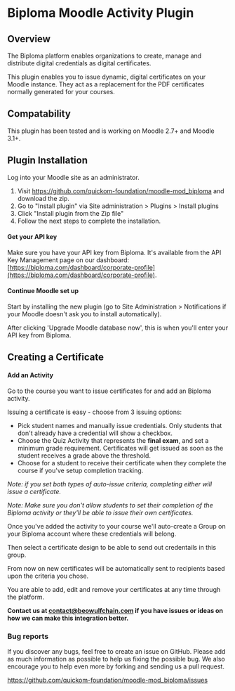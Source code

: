 

# Biploma Moodle Activity Plugin

## Overview

The Biploma platform enables organizations to create, manage and distribute digital credentials as digital certificates.

This plugin enables you to issue dynamic, digital certificates on your Moodle instance. They act as a replacement for the PDF certificates normally generated for your courses.

## Compatability

This plugin has been tested and is working on Moodle 2.7+ and Moodle 3.1+.

## Plugin Installation

Log into your Moodle site as an administrator.

1. Visit https://github.com/quickom-foundation/moodle-mod_biploma and download the zip.
2. Go to "Install plugin" via Site administration > Plugins > Install plugins
3. Click "Install plugin from the Zip file"
4. Follow the next steps to complete the installation.

#### Get your API key

Make sure you have your API key from Biploma. 
It's available from the API Key Management page on our dashboard: 
[https://biploma.com/dashboard/corporate-profile](https://biploma.com/dashboard/corporate-profile).

#### Continue Moodle set up

Start by installing the new plugin (go to Site Administration > Notifications if your Moodle doesn't ask you to install automatically).

After clicking 'Upgrade Moodle database now', this is when you'll enter your API key from Biploma.

## Creating a Certificate

#### Add an Activity

Go to the course you want to issue certificates for and add an Biploma activity.

Issuing a certificate is easy - choose from 3 issuing options:

- Pick student names and manually issue credentials. Only students that don't already have a credential will show a checkbox.
- Choose the Quiz Activity that represents the **final exam**, and set a minimum grade requirement. Certificates will get issued as soon as the student receives a grade above the threshold.
- Choose for a student to receive their certificate when they complete the course if you've setup completion tracking.

_Note: if you set both types of auto-issue criteria, completing either will issue a certificate._

_Note: Make sure you don't allow students to set their completion of the Biploma activity or they'll be able to issue their own certificates._

Once you've added the activity to your course we'll auto-create a Group on your Biploma account where these credentials will belong. 

Then select a certificate design to be able to send out credentails in this group.

From now on new certificates will be automatically sent to recipients based upon the criteria you chose.

You are able to add, edit and remove your certificates at any time through the platform.

**Contact us at contact@beowulfchain.com if you have issues or ideas on how we can make this integration better.**

### Bug reports

If you discover any bugs, feel free to create an issue on GitHub. Please add as much information as possible to help us fixing the possible bug. We also encourage you to help even more by forking and sending us a pull request.

https://github.com/quickom-foundation/moodle-mod_biploma/issues

